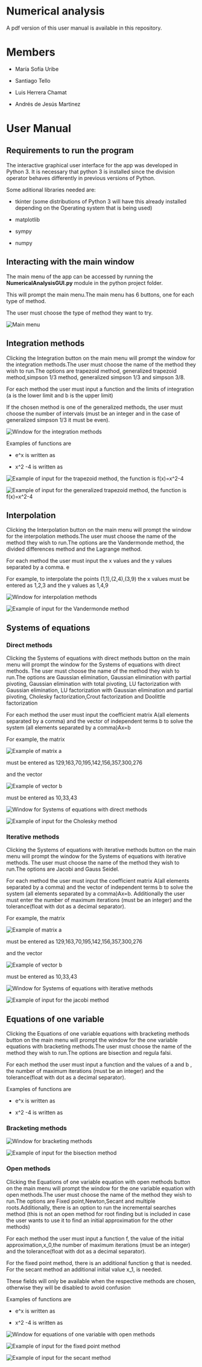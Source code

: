 # Numerical analysis

A pdf version of this user manual is available in this repository.

Members
=======

-   María Sofía Uribe

-   Santiago Tello

-   Luis Herrera Chamat

-   Andrés de Jesús Martinez

User Manual
===========

Requirements to run the program
-------------------------------

The interactive graphical user interface for the app was developed in
Python 3. It is necessary that python 3 is installed since the division
operator behaves differently in previous versions of Python.

Some aditional libraries needed are:

-   tkinter (some distributions of Python 3 will have this already
    installed depending on the Operating system that is being used)

-   matplotlib

-   sympy

-   numpy

Interacting with the main window
--------------------------------

The main menu of the app can be accessed by running
the **NumericalAnalysisGUI.py** module in the python project folder.

This will prompt the main menu.The main menu has 6 buttons, one for each
type of method.

The user must choose the type of method they want to try.

![Main menu](https://i.imgur.com/aBUWSKB.png) 

Integration methods
-------------------

Clicking the Integration button on the main menu will prompt the window
for the integration methods.The user must choose the name of the method
they wish to run.The options are trapezoid method, generalized trapezoid
method,simpson 1/3 method, generalized simpson 1/3 and simpson 3/8.

For each method the user must input a function and the limits of
integration (a is the lower limit and b is the upper limit)

If the chosen method is one of the generalized methods, the user must
choose the number of intervals (must be an integer and in the case of
generalized simpson 1/3 it must be even).

![Window for the integration methods ](https://i.imgur.com/qGusBbB.png)

Examples of functions are

-   e^x is written as

-   x^2 -4  is written as



![Example of input for the trapezoid method, the function is f(x)=x^2-4](https://i.imgur.com/Zpv7ThD.png)

![Example of input for the generalized trapezoid method, the function is
f(x)=x^2-4](https://i.imgur.com/nRUAcjW.png)


Interpolation
-------------

Clicking the Interpolation button on the main menu will prompt the
window for the interpolation methods.The user must choose the name of
the method they wish to run.The options are the Vandermonde method, the
divided differences method and the Lagrange method.

For each method the user must input the x values and the y values
separated by a comma. e

For example, to interpolate the points (1,1),(2,4),(3,9) the x values
must be entered as 1,2,3 and the y values as 1,4,9

![Window for interpolation methods](https://i.imgur.com/ZzTEg6f.png)


![Example of input for the Vandermonde method](https://i.imgur.com/4SXIl0B.png)


Systems of equations 
---------------------

### Direct methods

Clicking the Systems of equations with direct methods button on the main
menu will prompt the window for the Systems of equations with direct
methods. The user must choose the name of the method they wish to
run.The options are Gaussian elimination, Gaussian elimination with
partial pivoting, Gaussian elimination with total pivoting, LU
factorization with Gaussian elimination, LU factorization with Gaussian
elimination and partial pivoting, Cholesky factorization,Crout
factorization and Doolittle factorization

For each method the user must input the coefficient matrix A(all
elements separated by a comma) and the vector of independent terms b to
solve the system (all elements separated by a comma)Ax=b

For example, the matrix

![Example of matrix a](https://i.imgur.com/jAjoUxB.png) 

must be entered as  129,163,70,195,142,156,357,300,276

and the vector 

![Example of vector b ](https://i.imgur.com/ZT0vjTP.png) 

must be entered as  10,33,43

![Window for Systems of equations with direct methods](https://i.imgur.com/4zZZRlH.png) 

![Example of input for the Cholesky method](https://i.imgur.com/mEmv1Ar.png)

### Iterative methods

Clicking the Systems of equations with iterative methods button on the
main menu will prompt the window for the Systems of equations with
iterative methods. The user must choose the name of the method they wish
to run.The options are Jacobi and Gauss Seidel.

For each method the user must input the coefficient matrix A(all
elements separated by a comma) and the vector of independent terms b to
solve the system (all elements separated by a comma)Ax=b. Additionally
the user must enter the number of maximum iterations (must be an
integer) and the tolerance(float with dot as a decimal separator).

For example, the matrix

![Example of matrix a](https://i.imgur.com/jAjoUxB.png) 

must be entered as  129,163,70,195,142,156,357,300,276

and the vector 

![Example of vector b ](https://i.imgur.com/ZT0vjTP.png) 

must be entered as  10,33,43

![Window for Systems of equations with iterative
methods](https://i.imgur.com/ZyMJViw.png) 

![Example of input for the jacobi method](https://i.imgur.com/psIWvnG.png)

Equations of one variable
-------------------------

Clicking the Equations of one variable equations with bracketing methods
button on the main menu will prompt the window for the one variable
equations with bracketing methods.The user must choose the name of the
method they wish to run.The options are bisection and regula falsi.

For each method the user must input a function and the values of a and b
, the number of maximum iterations (must be an integer) and the
tolerance(float with dot as a decimal separator).

Examples of functions are

-   e^x is written as

-   x^2 -4  is written as

### Bracketing methods

![Window for bracketing methods](https://i.imgur.com/ZcK108H.png "Window for bracketing methods" )


![Example of input for the bisection method](https://i.imgur.com/yAESoMJ.png)


### Open methods

Clicking the Equations of one variable equation with open methods button
on the main menu will prompt the window for the one variable equation
with open methods.The user must choose the name of the method they wish
to run.The options are Fixed point,Newton,Secant and multiple
roots.Additionally, there is an option to run the incremental searches
method (this is not an open method for root finding but is included in
case the user wants to use it to find an initial approximation for the
other methods)

For each method the user must input a function f, the value of the
initial approximation,x_0,the number of maximum iterations (must be an
integer) and the tolerance(float with dot as a decimal separator).

For the fixed point method, there is an additional function g that is
needed. For the secant method an additional initial value x_1, is
needed.

These fields will only be available when the respective methods are
chosen, otherwise they will be disabled to avoid confusion

Examples of functions are

-   e^x is written as

-   x^2 -4  is written as

![Window for equations of one variable with open
methods](https://i.imgur.com/MWiu81J.png)

![Example of input for the fixed point method](https://i.imgur.com/DhMutiy.png)


![Example of input for the secant method](https://i.imgur.com/Rtk0QgG.png)
